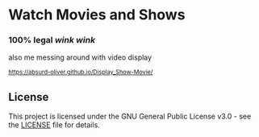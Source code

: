 # Watch Movies and Shows
### 100% legal *wink* *wink*

also me messing around with video display

<sub>https://absurd-oliver.github.io/Display_Show-Movie/</aub>

## License

This project is licensed under the GNU General Public License v3.0 - see the [LICENSE](./LICENSE) file for details.